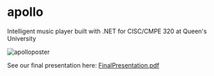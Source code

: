 # apollo
 Intelligent music player built with .NET for CISC/CMPE 320 at Queen's University

![apolloposter](https://cloud.githubusercontent.com/assets/6924367/12205546/6b6daa1c-b609-11e5-8b9a-7a2e1ca92e2c.png)

See our final presentation here: [FinalPresentation.pdf](https://github.com/jonathanturcotte/apollo/files/83087/FinalPresentation.pdf)
